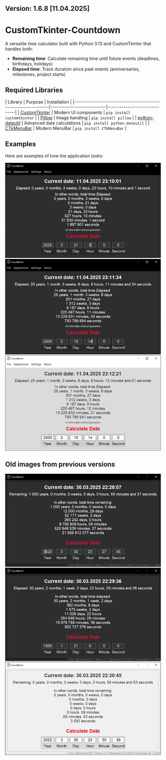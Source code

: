 ## Version: 1.6.8 [11.04.2025]

# CustomTkinter-Countdown

A versatile time calculator built with Python 3.13 and CustomTkinter that handles both:
-  **Remaining time**: Calculate remaining time until future events (deadlines, birthdays, holidays)
-  **Elapsed time**: Track duration since past events (anniversaries, milestones, project starts)

## Required Libraries

[comment]: <> (https://www.tablesgenerator.com/markdown_tables#)
| Library                                                         | Purpose                    | Installation                  |
|-----------------------------------------------------------------|----------------------------|-------------------------------|
| [CustomTkinter](https://github.com/TomSchimansky/CustomTkinter) | Modern UI components       | `pip install customtkinter`   |
| [Pillow](https://pypi.org/project/pillow/)                      | Image handling             | `pip install pillow`          |
| [python-dateutil](https://dateutil.readthedocs.io/)             | Advanced date calculations | `pip install python-dateutil` |
| [CTkMenuBar](https://github.com/Akascape/CTkMenuBar)            | Modern MenuBar             | `pip install CTkMenuBar`      |


## Examples

Here are examples of how the application looks:

![Example 7](examples/10.png)
![Example 8](examples/11.png)
![Example 9](examples/12.png)

## Old images from previous versions

![Example 1](examples/7.png)
![Example 2](examples/8.png)
![Example 3](examples/9.png)

